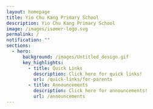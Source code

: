 ```yaml
---
layout: homepage
title: Yio Chu Kang Primary School
description: Yio Chu Kang Primary School
image: /images/isomer-logo.svg
permalink: /
notification: ""
sections:
  - hero:
      background: /images/Untitled_design.gif
      key_highlights:
        - title: Quick Links
          description: Click here for quick links!
          url: /quick-links/for-parents
        - title: Announcements
          description: Click here for announcements!
          url: /announcements
---
```

